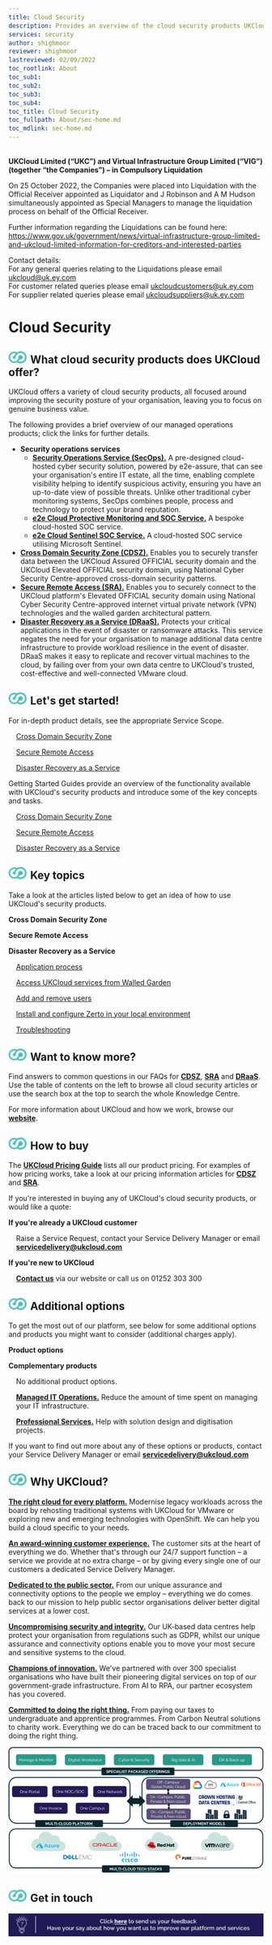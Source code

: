 ```yaml
---
title: Cloud Security
description: Provides an overview of the cloud security products UKCloud offers
services: security
author: shighmoor
reviewer: shighmoor
lastreviewed: 02/09/2022
toc_rootlink: About
toc_sub1:
toc_sub2:
toc_sub3:
toc_sub4:
toc_title: Cloud Security
toc_fullpath: About/sec-home.md
toc_mdlink: sec-home.md
---
```


<br>**UKCloud Limited (“UKC”) and Virtual Infrastructure Group Limited (“VIG”) (together “the Companies”) – in Compulsory Liquidation**

On 25 October 2022, the Companies were placed into Liquidation with the Official Receiver appointed as Liquidator and J Robinson and A M Hudson simultaneously appointed as Special Managers to manage the liquidation process on behalf of the Official Receiver.

Further information regarding the Liquidations can be found here: <https://www.gov.uk/government/news/virtual-infrastructure-group-limited-and-ukcloud-limited-information-for-creditors-and-interested-parties>

Contact details:<br>
For any general queries relating to the Liquidations please email <ukcloud@uk.ey.com><br>
For customer related queries please email <ukcloudcustomers@uk.ey.com><br>
For supplier related queries please email <ukcloudsuppliers@uk.ey.com>

# Cloud Security

<div class="row">
  <div class="col-md-12">
    <h2><img src="images/home-ukc-logo.png">What cloud security products does UKCloud offer?</h2>
  </div>
</div>

<div class="row">
  <div class="col-md-12">
    <p>UKCloud offers a variety of cloud security products, all focused around improving the security posture of your organisation, leaving you to focus on genuine business value.</p>
    <p>The following provides a brief overview of our managed operations products; click the links for further details.</p>
    <ul>
      <li><strong>Security operations services</strong>
        <ul>
          <li><a href="https://ukcloud.com/app/uploads/2022/08/ukc-svc-239-security-operations-service-service-definition-13.0.pdf"><strong>Security Operations Service (SecOps).</strong></a> A pre-designed cloud-hosted cyber security solution, powered by e2e-assure, that can see your organisation's entire IT estate, all the time, enabling complete visibility helping to identify suspicious activity, ensuring you have an up-to-date view of possible threats. Unlike other traditional cyber monitoring systems, SecOps combines people, process and technology to protect your brand reputation.</li>
          <li><a href="https://ukcloud.com/app/uploads/2022/08/e2e-cloud-protective-monitoring-service-service-definition-g13.pdf"><strong>e2e Cloud Protective Monitoring and SOC Service.</strong></a> A bespoke cloud-hosted SOC service.</li>
          <li><a href="https://ukcloud.com/app/uploads/2022/08/e2e-cloud-sentinel-soc-service-pricing-document-g13.pdf"><strong>e2e Cloud Sentinel SOC Service.</strong></a> A cloud-hosted SOC service utilising Microsoft Sentinel.</li>
        </ul></li>
      <li><a href="https://ukcloud.com/app/uploads/2022/08/ukc-svc-230-cross-domain-security-zone-service-definition-13.0-1.pdf"><strong>Cross Domain Security Zone (CDSZ).</strong></a> Enables you to securely transfer data between the UKCloud Assured OFFICIAL security domain and the UKCloud Elevated OFFICIAL security domain, using National Cyber Security Centre-approved cross-domain security patterns.</li>
      <li><a href="https://ukcloud.com/app/uploads/2022/08/ukc-svc-238-secure-remote-access-service-definition-13.0.pdf"><strong>Secure Remote Access (SRA).</strong></a> Enables you to securely connect to the UKCloud platform's Elevated OFFICIAL security domain using National Cyber Security Centre-approved internet virtual private network (VPN) technologies and the walled garden architectural pattern.</li>
      <li><a href="https://ukcloud.com/app/uploads/2022/08/ukc-svc-231-disaster-recovery-as-a-service-service-definition-13.0.pdf"><strong>Disaster Recovery as a Service (DRaaS).</strong></a> Protects your critical applications in the event of disaster or ransomware attacks. This service negates the need for your organisation to manage additional data centre infrastructure to provide workload resilience in the event of disaster. DRaaS makes it easy to replicate and recover virtual machines to the cloud, by failing over from your own data centre to UKCloud's trusted, cost-effective and well-connected VMware cloud.</li>
    </ul>
  </div>
</div>

<!-- begin Getting Started -->

<div class="row">
  <div class="col-md-12">
    <h2><img src="images/home-ukc-logo.png">Let's get started!</h2>
  </div>
</div>

<div class="row">
  <div class="col-md-12">
    <p>For in-depth product details, see the appropriate Service Scope</strong></a>.</p>
  </div>
</div>

<div class="row">
  <div class="col-md-6">
    <p style="margin-left:15px"><a href="cdsz-sco.md">Cross Domain Security Zone</a></p>
    <p style="margin-left:15px"><a href="sra-sco.md">Secure Remote Access</a></p>
  </div>
  <div class="col-md-6">
    <p style="margin-left:15px"><a href="draas-sco.md">Disaster Recovery as a Service</a></p>
  </div>
</div>

<div class="row">
  <div class="col-md-12">
    <p>Getting Started Guides provide an overview of the functionality available with UKCloud's security products and introduce some of the key concepts and tasks.</p>
  </div>
</div>

<div class="row">
  <div class="col-md-6">
    <p style="margin-left:15px"><a href="cdsz-gs-walled-garden.md">Cross Domain Security Zone</a></p>
    <p style="margin-left:15px"><a href="sra-gs.md">Secure Remote Access</a></p>
  </div>
  <div class="col-md-6">
    <p style="margin-left:15px"><a href="draas-gs.md">Disaster Recovery as a Service</a></p>
  </div>
</div>

<!-- end Getting Started -->

<!-- begin List of Articles -->

<div class="row">
  <div class="col-md-12">
    <h2><img src="images/home-ukc-logo.png">Key topics</h2>
  </div>
</div>

<div class="row">
  <div class="col-md-12">
    <p>Take a look at the articles listed below to get an idea of how to use UKCloud's security products.</p>
  </div>
</div>

<div class="row">
  <div class="col-md-4">
    <p><strong>Cross Domain Security Zone</strong></p>
  </div>
    <div class="col-md-4">
    <p><strong>Secure Remote Access</strong></p>
  </div>
  <div class="col-md-4">
    <p><strong>Disaster Recovery as a Service</strong></p>
  </div>
</div>

<div class="row">
  <div class="col-md-4">
    <p style="margin-left:15px"><a href="cdsz-ref-application-process.md">Application process</a></p>
    <p style="margin-left:15px"><a href="cdsz-how-access-services-walled-garden.md">Access UKCloud services from Walled Garden</a></p>
  </div>
  <div class="col-md-4">
    <p style="margin-left:15px"><a href="sra-how-add-remove-users.md">Add and remove users</a></p>
  </div>
  <div class="col-md-4">
    <p style="margin-left:15px"><a href="draas-how-zerto-install-local.md">Install and configure Zerto in your local environment</a></p>
    <p style="margin-left:15px"><a href="draas-ref-troubleshooting.md">Troubleshooting</a></p>
  </div>
</div>

<!-- end List of Articles -->

<!-- begin Find More -->

<div class="row">
  <div class="col-md-12">
    <h2><img src="images/home-ukc-logo.png">Want to know more?</h2>
  </div>
</div>

<div class="row">
  <div class="col-md-12">
    <p>Find answers to common questions in our FAQs for <a href="cdsz-faq.md"><strong>CDSZ</strong></a>, <a href="sra-faq.md"><strong>SRA</strong></a> and <a href="draas-faq.md"><strong>DRaaS</strong></a>. Use the table of contents on the left to browse all cloud security articles or use the search box at the top to search the whole Knowledge Centre.</p>
    <p>For more information about UKCloud and how we work, browse our <a href="https://ukcloud.com/"><strong>website</strong></a>.</p>
  </div>
</div>

<!-- end Find More -->

<!-- begin How to Buy -->

<div class="row">
  <div class="col-md-12">
    <h2><img src="images/home-ukc-logo.png">How to buy</h2>
  </div>
</div>

<div class="row">
  <div class="col-md-12">
    <p>The <a href="https://ukcloud.com/pricing-guide"><strong>UKCloud Pricing Guide</strong></a> lists all our product pricing. For examples of how pricing works, take a look at our pricing information articles for <a href="cdsz-ref-pricing.md"><strong>CDSZ</strong></a> and <a href="sra-ref-pricing.md"><strong>SRA</strong></a>.</p>
    <p>If you're interested in buying any of UKCloud's cloud security products, or would like a quote:</p>
  </div>
</div>

<div class="row">
  <div class="col-md-6">
    <p><strong>If you're already a UKCloud customer</strong></p>
    <p style="margin-left:15px">Raise a Service Request, contact your Service Delivery Manager or email <a href="mailto:servicedelivery@ukcloud.com"><strong>servicedelivery@ukcloud.com</strong></a></p>
  </div>
  <div class="col-md-6">
    <p><strong>If you're new to UKCloud</strong></p>
    <p style="margin-left:15px"><a href="https://ukcloud.com/contact/"><strong>Contact us</strong></a> via our website or call us on 01252 303 300</p>
  </div>
</div>

<!-- end How to Buy -->

<!-- begin Additional Products -->

<div class="row">
  <div class="col-md-12">
    <h2><img src="images/home-ukc-logo.png">Additional options</h2>
  </div>
</div>

<div class="row">
  <div class="col-md-12">
    <p>To get the most out of our platform, see below for some additional options and products you might want to consider (additional charges apply).</p>
  </div>
</div>

<div class="row">
  <div class="col-md-6">
    <p><strong>Product options</strong></p>
  </div>
  <div class="col-md-6">
    <p><strong>Complementary products</strong></p>
  </div>
</div>

<div class="row">
  <div class="col-md-6">
      <p style="margin-left:15px">No additional product options.</p>  
  </div>
  <div class="col-md-6">
      <p style="margin-left:15px"><a href="https://ukcloud.com/app/uploads/2022/08/ukc-svc-251-managed-it-operations-service-definition-13.0.pdf"><strong>Managed IT Operations.</strong></a> Reduce the amount of time spent on managing your IT infrastructure.</p>
      <p style="margin-left:15px"><a href="https://ukcloud.com/app/uploads/2022/08/ukc-svc-232-ukcloud-professional-services-service-definition-13.0-1.pdf"><strong>Professional Services.</strong></a> Help with solution design and digitisation projects.</p>
  </div>
</div>

<div class="row">
  <div class="col-md-12">
    <p>If you want to find out more about any of these options or products, contact your Service Delivery Manager or email <a href="mailto:servicedelivery@ukcloud.com"><strong>servicedelivery@ukcloud.com</strong></a></p>
  </div>
</div>

<!-- end Additional Products -->

<!-- begin Why UKCloud -->

<div class="row">
  <div class="col-md-12">
    <h2><img src="images/home-ukc-logo.png">Why UKCloud?</h2>
  </div>
</div>

<div class="row">
  <div class="col-md-4">
    <p><strong><a href="https://ukcloud.com/our-platform/">The right cloud for every platform.</a></strong> Modernise legacy workloads across the board by rehosting traditional systems with UKCloud for VMware or exploring new and emerging technologies with OpenShift. We can help you build a cloud specific to your needs.</p>
  </div>
  <div class="col-md-4">
    <p><strong><a href="https://ukcloud.com/ukcloud-support/customer-experience/">An award-winning customer experience.</a></strong> The customer sits at the heart of everything we do. Whether that's through our 24/7 support function – a service we provide at no extra charge – or by giving every single one of our customers a dedicated Service Delivery Manager.</p>
  </div>
  <div class="col-md-4">
    <p><strong><a href="https://ukcloud.com/sectors/">Dedicated to the public sector.</a></strong> From our unique assurance and connectivity options to the people we employ &ndash; everything we do comes back to our mission to help public sector organisations deliver better digital services at a lower cost.</p>
  </div>
</div>

<div class="row">
  <div class="col-md-4">
    <p><strong><a href="https://ukcloud.com/governance/">Uncompromising security and integrity.</a></strong> Our UK-based data centres help protect your organisation from regulations such as GDPR, whilst our unique assurance and connectivity options enable you to move your most secure and sensitive systems to the cloud.</p>
  </div>
  <div class="col-md-4">
    <p><strong><a href="https://ukcloud.com/solutions/public-sector-innovation/">Champions of innovation.</a></strong> We've partnered with over 300 specialist organisations who have built their pioneering digital services on top of our government-grade infrastructure. From AI to RPA, our partner ecosystem has you covered.</p>
  </div>
  <div class="col-md-4">
    <p><strong><a href="https://ukcloud.com/why-ukcloud/social-value-overview/">Committed to doing the right thing.</a></strong> From paying our taxes to undergraduate and apprentice programmes. From Carbon Neutral solutions to charity work. Everything we do can be traced back to our commitment to doing the right thing.</p>
  </div>
</div>

<div class="row">
  <div class="col-md-12 text-center">
    <img src="images/ukc-services-g13.png" alt="Overview of UKCloud services">
  </div>
</div>

<!-- end Why UKCloud -->

<!-- begin Feedback -->

<div class="row">
  <div class="col-md-12">
    <h2><img src="images/home-ukc-logo.png">Get in touch</h2>
  </div>
</div>

<div class="row">
  <div class="col-md-12">
    <a class="banner-link" href="mailto:feedback@ukcloud.com"><img src="images/banner.jpg" alt="If you have an idea for how we could improve our services, send an email to feedback@ukcloud.com"></a>
  </div>
</div>

<!-- end Feedback -->
